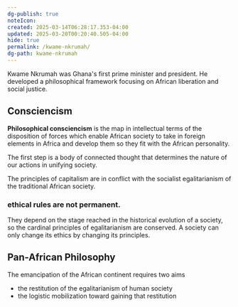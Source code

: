 ```yaml
---
dg-publish: true
noteIcon: 
created: 2025-03-14T06:28:17.353-04:00
updated: 2025-03-20T00:20:40.505-04:00
hide: true
permalink: /kwame-nkrumah/
dg-path: kwame-nkrumah
---
```


Kwame Nkrumah was Ghana's first prime minister and president. He developed a philosophical framework focusing on African liberation and social justice.

## Consciencism

**Philosophical consciencism** is the map in intellectual terms of the disposition of forces which enable African society to take in foreign elements in Africa and develop them so they fit with the African personality.

The first step is a body of connected thought that determines the nature of our actions in unifying society. 

The principles of capitalism are in conflict with the socialist egalitarianism of the traditional African society.

### ethical rules are not permanent. 
They depend on the stage reached in the historical evolution of a society, so the cardinal principles of egalitarianism are conserved.  A society can only change its ethics by changing its principles.  

## Pan-African Philosophy
The emancipation of the African continent requires two aims
* the restitution of the egalitarianism of human society
* the logistic mobilization toward gaining that restitution


